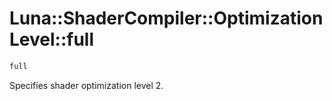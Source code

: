# Luna::ShaderCompiler::OptimizationLevel::full

```c++
full
```

Specifies shader optimization level 2. 

